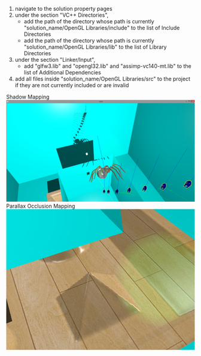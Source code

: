 1) navigate to the solution property pages
2) under the section "VC++ Directories", 
	- add the path of the directory whose path is currently "solution_name/OpenGL Libraries/include"
	  to the list of Include Directories
	- add the path of the directory whose path is currently "solution_name/OpenGL Libraries/lib"
	  to the list of Library Directories
3) under the section "Linker/Input",
	- add "glfw3.lib" and "opengl32.lib" and "assimp-vc140-mt.lib" to the list of Additional Dependencies
4) add all files inside "solution_name/OpenGL Libraries/src" to the project if they are not currently included or are invalid

Shadow Mapping
![ShadowMapping](Screenshots/ShadowDemo.png)
Parallax Occlusion Mapping
![ParallaxOcclusionMapping](Screenshots/PomDemo.png)
